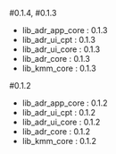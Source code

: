 #0.1.4, #0.1.3
- lib_adr_app_core : 0.1.3
- lib_adr_ui_cpt : 0.1.3
- lib_adr_ui_core : 0.1.3
- lib_adr_core : 0.1.3
- lib_kmm_core : 0.1.3

#0.1.2
- lib_adr_app_core : 0.1.2
- lib_adr_ui_cpt : 0.1.2
- lib_adr_ui_core : 0.1.2
- lib_adr_core : 0.1.2
- lib_kmm_core : 0.1.2